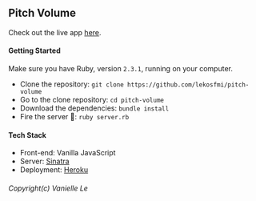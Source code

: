 ## Pitch Volume

Check out the live app [here](http://pitch-volume.lekosfmi.com/).

#### Getting Started
Make sure you have Ruby, version `2.3.1`, running on your computer.
- Clone the repository: `git clone https://github.com/lekosfmi/pitch-volume`
- Go to the clone repository: `cd pitch-volume`
- Download the dependencies: `bundle install`
- Fire the server 🚀: `ruby server.rb` 

#### Tech Stack
- Front-end: Vanilla JavaScript
- Server: [Sinatra](http://www.sinatrarb.com/)
- Deployment: [Heroku](https://dashboard.heroku.com/)

###### Copyright(c) Vanielle Le
